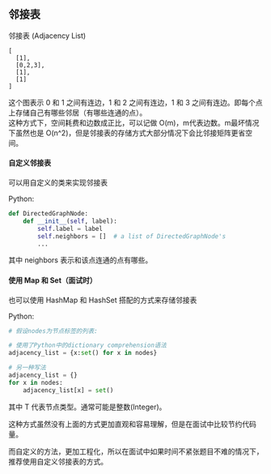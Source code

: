 ## 邻接表

邻接表 \(Adjacency List\)

```
[
  [1],
  [0,2,3],
  [1],
  [1]
]
```

这个图表示 0 和 1 之间有连边，1 和 2 之间有连边，1 和 3 之间有连边。即每个点上存储自己有哪些邻居（有哪些连通的点）。  
这种方式下，空间耗费和边数成正比，可以记做 O\(m\)，m代表边数。m最坏情况下虽然也是 O\(n^2\)，但是邻接表的存储方式大部分情况下会比邻接矩阵更省空间。

#### 自定义邻接表

可以用自定义的类来实现邻接表

Python:

```py
def DirectedGraphNode:
    def __init__(self, label):
        self.label = label
        self.neighbors = []  # a list of DirectedGraphNode's
        ...
```

其中 neighbors 表示和该点连通的点有哪些。

#### 使用 Map 和 Set（面试时）

也可以使用 HashMap 和 HashSet 搭配的方式来存储邻接表

Python:

```py
# 假设nodes为节点标签的列表:

# 使用了Python中的dictionary comprehension语法
adjacency_list = {x:set() for x in nodes}

# 另一种写法
adjacency_list = {}
for x in nodes:
    adjacency_list[x] = set()
```

其中 T 代表节点类型。通常可能是整数\(Integer\)。

  


这种方式虽然没有上面的方式更加直观和容易理解，但是在面试中比较节约代码量。

  


而自定义的方法，更加工程化，所以在面试中如果时间不紧张题目不难的情况下，推荐使用自定义邻接表的方式。

